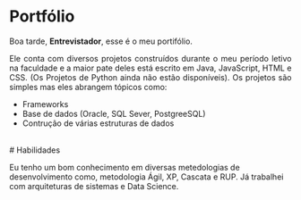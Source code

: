 # Portfólio

<p>Boa tarde, <b>Entrevistador</b>, esse é o meu portifólio.</p>
<p align="justify">Ele conta com diversos projetos construídos durante o meu período letivo na faculdade e a maior pate deles está escrito em Java, JavaScript, HTML e CSS. (Os Projetos de Python ainda não estão disponíveis). Os projetos são simples mas eles abrangem tópicos como:</p>

* Frameworks
* Base de dados (Oracle, SQL Sever, PostgreeSQL)
* Contrução de várias estruturas de dados

<br/>
# Habilidades

Eu tenho um bom conhecimento em diversas metedologias de desenvolvimento como, metodologia Ágil, XP, Cascata e RUP. Já trabalhei com arquiteturas de sistemas e Data Science.</p>
